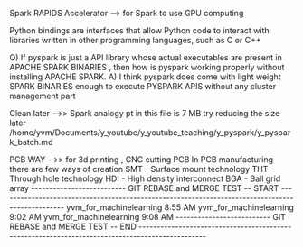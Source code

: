 Spark RAPIDS Accelerator --> for Spark to use GPU computing

Python bindings are interfaces that allow Python code to interact with libraries written in other programming languages, such as C or C++

Q)  If pyspark is just a API library whose actual executables are present in APACHE SPARK BINARIES , then how is pyspark
    working properly without installing APACHE SPARK.
A)  I think pyspark does come with light weight SPARK BINARIES enough to execute PYSPARK APIS without any 
    cluster management part 


Clean later -->> Spark analogy pt in this file is 7 MB try reducing the size later /home/yvm/Documents/y_youtube/y_youtube_teaching/y_pyspark/y_pyspark_batch.md

PCB WAY -->> for 3d printing , CNC cutting PCB 
    In PCB manufacturing there are few ways of creation
        SMT - Surface mount technology
        THT - Through hole technology 
        HDI - High density interconnect
        BGA - Ball grid array
-------------------------- GIT REBASE and MERGE TEST -- START ------------------------------------------------------------------------------------------------
yvm_for_machinelearning 8:55 AM
yvm_for_machinelearning 9:02 AM
yvm_for_machinelearning 9:08 AM
-------------------------- GIT REBASE and MERGE TEST -- END ------------------------------------------------------------------------------------------------